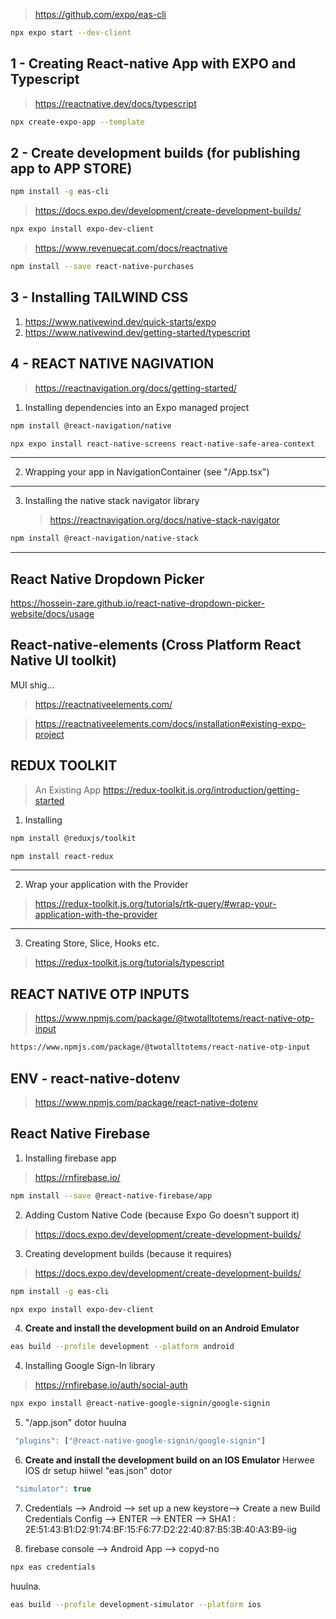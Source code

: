 > https://github.com/expo/eas-cli

```bash
npx expo start --dev-client
```

## 1 - Creating React-native App with EXPO and Typescript

> https://reactnative.dev/docs/typescript

```bash
npx create-expo-app --template
```

## 2 - Create development builds (for publishing app to APP STORE)

```bash
npm install -g eas-cli
```

> https://docs.expo.dev/development/create-development-builds/

```bash
npx expo install expo-dev-client
```

> https://www.revenuecat.com/docs/reactnative

```bash
npm install --save react-native-purchases
```

## 3 - Installing TAILWIND CSS

1. https://www.nativewind.dev/quick-starts/expo
2. https://www.nativewind.dev/getting-started/typescript

## 4 - REACT NATIVE NAGIVATION

> https://reactnavigation.org/docs/getting-started/

1. Installing dependencies into an Expo managed project

```bash
npm install @react-navigation/native
```

```bash
npx expo install react-native-screens react-native-safe-area-context
```

---

2. Wrapping your app in NavigationContainer​ (see "/App.tsx")

---

3. Installing the native stack navigator library
   > https://reactnavigation.org/docs/native-stack-navigator

```bash
npm install @react-navigation/native-stack
```

---

## React Native Dropdown Picker

https://hossein-zare.github.io/react-native-dropdown-picker-website/docs/usage

## React-native-elements (Cross Platform React Native UI toolkit)

MUI shig...

> https://reactnativeelements.com/

> https://reactnativeelements.com/docs/installation#existing-expo-project

## REDUX TOOLKIT

> An Existing App
> https://redux-toolkit.js.org/introduction/getting-started

1. Installing

```bash
npm install @reduxjs/toolkit
```

```bash
npm install react-redux
```

---

2. Wrap your application with the Provider

> https://redux-toolkit.js.org/tutorials/rtk-query/#wrap-your-application-with-the-provider

---

3.  Creating Store, Slice, Hooks etc.

> https://redux-toolkit.js.org/tutorials/typescript

## REACT NATIVE OTP INPUTS

> https://www.npmjs.com/package/@twotalltotems/react-native-otp-input

```bash
https://www.npmjs.com/package/@twotalltotems/react-native-otp-input
```

## ENV - react-native-dotenv

> https://www.npmjs.com/package/react-native-dotenv

## React Native Firebase

1. Installing firebase app

> https://rnfirebase.io/

```bash
npm install --save @react-native-firebase/app
```

2. Adding Custom Native Code (because Expo Go doesn't support it)

> https://docs.expo.dev/development/create-development-builds/

3. Creating development builds (because it requires)

> https://docs.expo.dev/development/create-development-builds/

```bash
npm install -g eas-cli
```

```bash
npx expo install expo-dev-client
```

4. **Create and install the development build on an Android Emulator**

```bash
eas build --profile development --platform android
```

4. Installing Google Sign-In library

> https://rnfirebase.io/auth/social-auth

```bash
npx expo install @react-native-google-signin/google-signin
```

5. "/app.json" dotor huulna

```js
 "plugins": ["@react-native-google-signin/google-signin"]
```

6. **Create and install the development build on an IOS Emulator** Herwee IOS dr setup hiiwel
   "eas.json" dotor

```js
 "simulator": true
```

7. Credentials --> Android --> set up a new keystore--> Create a new Build Credentials Config --> ENTER --> ENTER --> SHA1 : 2E:51:43:B1:D2:91:74:BF:15:F6:77:D2:22:40:87:B5:3B:40:A3:B9-iig

8. firebase console --> Android App --> copyd-no

```bash
npx eas credentials
```

huulna.

<!-- https://www.youtube.com/watch?v=d_Vf41Sb0v0 -->
<!-- https://www.youtube.com/watch?v=d_Vf41Sb0v0&t=513s -->

```bash
eas build --profile development-simulator --platform ios
```

<!-- https://www.youtube.com/watch?v=EaVG6wVZPyY&t=1007s -->
